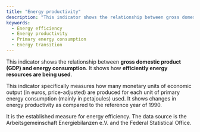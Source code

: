 ```yaml
---
title: "Energy productivity"
description: "This indicator shows the relationship between gross domestic product (GDP) and energy consumption. It shows how efficiently energy resources are being used."
keywords:
  - Energy efficiency
  - Energy productivity
  - Primary energy consumption
  - Energy transition
---
```



<!-- Prologue start -->

This indicator shows the relationship between **gross domestic product (GDP) and energy consumption**. It shows how **efficiently energy resources are being used**.

This indicator specifically measures how many monetary units of economic output (in euros, price-adjusted) are produced for each unit of primary energy consumption (mainly in petajoules) used. It shows changes in energy productivity as compared to the reference year of 1990.

It is the established measure for energy efficiency. The data source is the Arbeitsgemeinschaft Energiebilanzen e.V. and the Federal Statistical Office.

<!-- Prologue end -->

<!--ChartList-->
